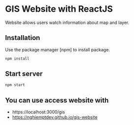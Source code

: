# GIS Website with ReactJS

Website allows users watch information about map and layer.

## Installation

Use the package manager [npm] to install package.

```bash
npm install
```

## Start server

```bash
npm start
```

## You can use access website with

- https://localhost:3000/gis
- https://nghiemptdev.github.io/gis-website